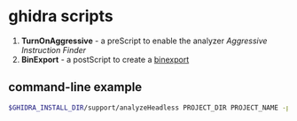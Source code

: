 # ghidra scripts

1. **TurnOnAggressive** - a preScript to enable the analyzer *Aggressive Instruction Finder*
2. **BinExport** - a postScript to create a [binexport](https://github.com/google/binexport/tree/master/java/BinExport)

## command-line example

```bash
$GHIDRA_INSTALL_DIR/support/analyzeHeadless PROJECT_DIR PROJECT_NAME -preScript TurnOnAggressive.java -postScript BinExport.java DESTINATION_BINEXPORT_FILE -import BINARY_TO_ANALYZE
```
